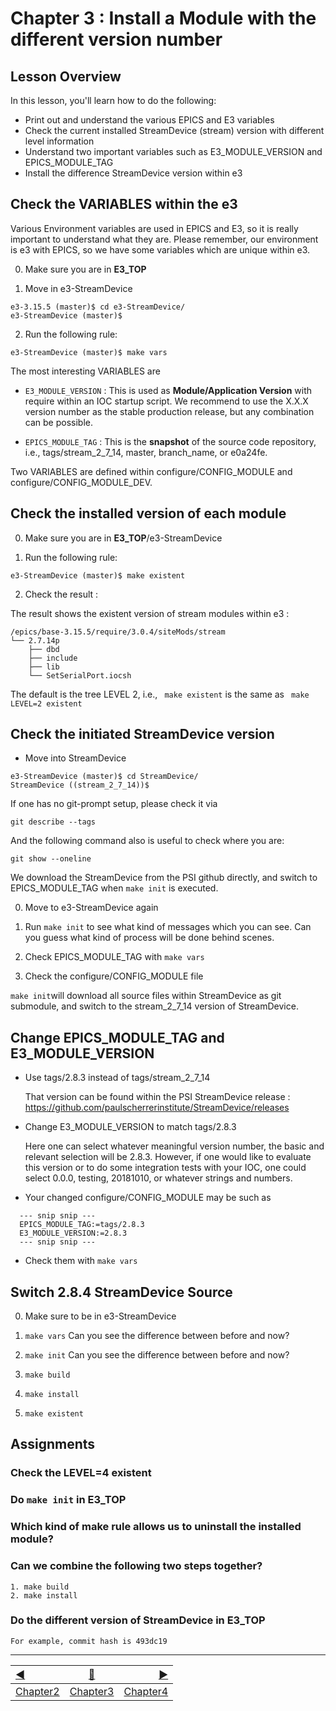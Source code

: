 # Chapter 3 : Install a Module with the different version number

## Lesson Overview

In this lesson, you'll learn how to do the following:
* Print out and understand the various EPICS and E3 variables
* Check the current installed StreamDevice (stream) version with different level information
* Understand two important variables such as E3_MODULE_VERSION and EPICS_MODULE_TAG
* Install the difference StreamDevice version within e3


## Check the VARIABLES within the e3

Various Environment variables are used in EPICS and E3, so it is really important to understand what they are. Please remember, our environment is e3 with EPICS, so we have some variables which are unique within e3.


0. Make sure you are in **E3_TOP**

1. Move in e3-StreamDevice

```
e3-3.15.5 (master)$ cd e3-StreamDevice/
e3-StreamDevice (master)$ 
```

2. Run the following rule:

```
e3-StreamDevice (master)$ make vars
```

The most interesting VARIABLES are

* ```E3_MODULE_VERSION``` : This is used as **Module/Application Version** with require within an IOC startup script. We recommend to use the X.X.X version number as the stable production release, but any combination can be possible. 

* ```EPICS_MODULE_TAG``` : This is the **snapshot** of the source code repository, i.e., tags/stream_2_7_14, master, branch_name, or e0a24fe.

Two VARIABLES are defined within configure/CONFIG_MODULE and configure/CONFIG_MODULE_DEV.


## Check the installed version of each module

0. Make sure you are in **E3_TOP**/e3-StreamDevice

1. Run the following rule:

```
e3-StreamDevice (master)$ make existent
```

2. Check the result :

The result shows the existent version of stream modules within e3 :
   
```
/epics/base-3.15.5/require/3.0.4/siteMods/stream
└── 2.7.14p
    ├── dbd
    ├── include
    ├── lib
    └── SetSerialPort.iocsh
```

The default is the tree LEVEL 2, i.e., ``` make existent``` is the same as
``` make LEVEL=2 existent```


## Check the initiated StreamDevice version

* Move into StreamDevice

```
e3-StreamDevice (master)$ cd StreamDevice/
StreamDevice ((stream_2_7_14))$ 
```
If one has no git-prompt setup, please check it via

```
git describe --tags
```

And the following command also is useful to check where you are:

```
git show --oneline 
```

We download the StreamDevice from the PSI github directly, and switch to EPICS_MODULE_TAG when ```make init``` is executed.

0. Move to e3-StreamDevice again

1. Run ```make init``` to see what kind of messages which you can see. Can you guess what kind of process will be done behind scenes. 

2. Check  EPICS_MODULE_TAG with ```make vars```

3. Check the configure/CONFIG_MODULE file

```make init```will download all source files within StreamDevice as git submodule, and switch to the stream_2_7_14 version of StreamDevice.



## Change EPICS_MODULE_TAG and E3_MODULE_VERSION

* Use tags/2.8.3 instead of tags/stream_2_7_14

  That version can be found within the PSI StreamDevice release :
  https://github.com/paulscherrerinstitute/StreamDevice/releases

* Change E3_MODULE_VERSION to match tags/2.8.3

  Here one can select whatever meaningful version number, the basic and
  relevant selection will be 2.8.3. However, if one would like to evaluate
  this version or to do some integration tests with your IOC, one could select
  0.0.0, testing, 20181010, or whatever strings and numbers.
  
* Your changed configure/CONFIG_MODULE may be such as
```
  --- snip snip ---
  EPICS_MODULE_TAG:=tags/2.8.3 
  E3_MODULE_VERSION:=2.8.3
  --- snip snip ---
```

* Check them with ```make vars```


## Switch 2.8.4 StreamDevice Source

0. Make sure to be in e3-StreamDevice
1. ```make vars```
   Can you see the difference between before and now?
   
2. ```make init```
   Can you see the difference between before and now?
   
3. ```make build```

4. ```make install```

5. ```make existent```



## Assignments

### Check the LEVEL=4 existent

### Do ```make init``` in **E3_TOP**

### Which kind of make rule allows us to uninstall the installed module?

### Can we combine the following two steps together? 
    1. make build
    2. make install
	
### Do the different version of StreamDevice in **E3_TOP**
    For example, commit hash is 493dc19
	
	


------------------
[:arrow_backward:](chapter2.md)  | [:arrow_up_small:](chapter3.md)  | [:arrow_forward:](chapter4.md)
:--- | --- |---: 
[Chapter2](chapter2.md) | [Chapter3](chapter3.md) | [Chapter4](chapter4.md)

